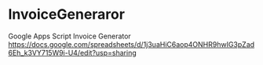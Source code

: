 # InvoiceGeneraror
Google Apps Script Invoice Generator 
https://docs.google.com/spreadsheets/d/1j3uaHiC6aop4ONHR9hwIG3pZad6Eh_k3VY715W9i-U4/edit?usp=sharing
